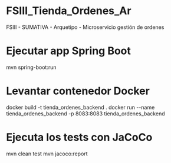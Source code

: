 # FSIII_Tienda_Ordenes_Ar
FSIII - SUMATIVA - Arquetipo - Microservicio gestión de ordenes

# Ejecutar app Spring Boot
mvn spring-boot:run

# Levantar contenedor Docker
docker build -t tienda_ordenes_backend .
docker run --name tienda_ordenes_backend -p 8083:8083 tienda_ordenes_backend

# Ejecuta los tests con JaCoCo
mvn clean test
mvn jacoco:report